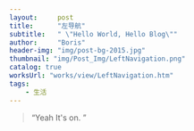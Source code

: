 ```yaml
---
layout:     post
title:      "左导航"
subtitle:   " \"Hello World, Hello Blog\"" 
author:     "Boris"
header-img: "img/post-bg-2015.jpg"
thumbnail: "img/Post_Img/LeftNavigation.png"
catalog: true
worksUrl: "works/view/LeftNavigation.htm"
tags:
    - 生活
---
```


> “Yeah It's on. ”

